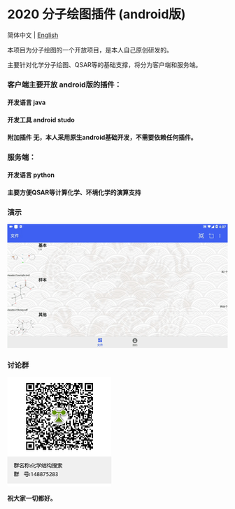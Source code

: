 # 2020 分子绘图插件 (android版)

简体中文 | [English](README.en.md)

本项目为分子绘图的一个开放项目，是本人自己原创研发的。

主要针对化学分子绘图、QSAR等的基础支撑，将分为客户端和服务端。

### 客户端主要开放 android版的插件：
#### 开发语言 java
#### 开发工具 android studo
#### 附加插件 无，本人采用原生android基础开发，不需要依赖任何插件。

### 服务端：
#### 开发语言 python
#### 主要方便QSAR等计算化学、环境化学的演算支持

### 演示
![avatar](./images/sample.gif)

### 讨论群
![avatar](./images/QQ.png)

**祝大家一切都好。**
